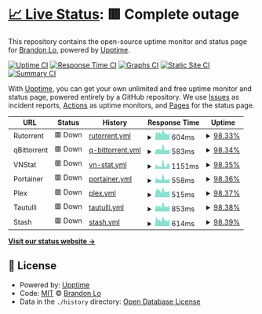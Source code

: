 # [📈 Live Status](https://bklo94.github.io/upptime): <!--live status--> **🟥 Complete outage**

This repository contains the open-source uptime monitor and status page for [Brandon Lo](https://brandonkitlo.com/), powered by [Upptime](https://github.com/upptime/upptime).

[![Uptime CI](https://github.com/bklo94/upptime/workflows/Uptime%20CI/badge.svg)](https://github.com/bklo94/upptime/actions?query=workflow%3A%22Uptime+CI%22)
[![Response Time CI](https://github.com/bklo94/upptime/workflows/Response%20Time%20CI/badge.svg)](https://github.com/bklo94/upptime/actions?query=workflow%3A%22Response+Time+CI%22)
[![Graphs CI](https://github.com/bklo94/upptime/workflows/Graphs%20CI/badge.svg)](https://github.com/bklo94/upptime/actions?query=workflow%3A%22Graphs+CI%22)
[![Static Site CI](https://github.com/bklo94/upptime/workflows/Static%20Site%20CI/badge.svg)](https://github.com/bklo94/upptime/actions?query=workflow%3A%22Static+Site+CI%22)
[![Summary CI](https://github.com/bklo94/upptime/workflows/Summary%20CI/badge.svg)](https://github.com/bklo94/upptime/actions?query=workflow%3A%22Summary+CI%22)

With [Upptime](https://upptime.js.org), you can get your own unlimited and free uptime monitor and status page, powered entirely by a GitHub repository. We use [Issues](https://github.com/bklo94/upptime/issues) as incident reports, [Actions](https://github.com/bklo94/upptime/actions) as uptime monitors, and [Pages](https://bklo94.github.io/upptime) for the status page.

<!--start: status pages-->
<!-- This summary is generated by Upptime (https://github.com/upptime/upptime) -->
<!-- Do not edit this manually, your changes will be overwritten -->
<!-- prettier-ignore -->
| URL | Status | History | Response Time | Uptime |
| --- | ------ | ------- | ------------- | ------ |
| <img alt="" src="https://icons.duckduckgo.com/ip3/null.ico" height="13"> Rutorrent | 🟥 Down | [rutorrent.yml](https://github.com/bklo94/upptime/commits/HEAD/history/rutorrent.yml) | <details><summary><img alt="Response time graph" src="./graphs/rutorrent/response-time-week.png" height="20"> 604ms</summary><br><a href="https://bklo94.github.io/upptime/history/rutorrent"><img alt="Response time 729" src="https://img.shields.io/endpoint?url=https%3A%2F%2Fraw.githubusercontent.com%2Fbklo94%2Fupptime%2FHEAD%2Fapi%2Frutorrent%2Fresponse-time.json"></a><br><a href="https://bklo94.github.io/upptime/history/rutorrent"><img alt="24-hour response time 685" src="https://img.shields.io/endpoint?url=https%3A%2F%2Fraw.githubusercontent.com%2Fbklo94%2Fupptime%2FHEAD%2Fapi%2Frutorrent%2Fresponse-time-day.json"></a><br><a href="https://bklo94.github.io/upptime/history/rutorrent"><img alt="7-day response time 604" src="https://img.shields.io/endpoint?url=https%3A%2F%2Fraw.githubusercontent.com%2Fbklo94%2Fupptime%2FHEAD%2Fapi%2Frutorrent%2Fresponse-time-week.json"></a><br><a href="https://bklo94.github.io/upptime/history/rutorrent"><img alt="30-day response time 626" src="https://img.shields.io/endpoint?url=https%3A%2F%2Fraw.githubusercontent.com%2Fbklo94%2Fupptime%2FHEAD%2Fapi%2Frutorrent%2Fresponse-time-month.json"></a><br><a href="https://bklo94.github.io/upptime/history/rutorrent"><img alt="1-year response time 729" src="https://img.shields.io/endpoint?url=https%3A%2F%2Fraw.githubusercontent.com%2Fbklo94%2Fupptime%2FHEAD%2Fapi%2Frutorrent%2Fresponse-time-year.json"></a></details> | <details><summary><a href="https://bklo94.github.io/upptime/history/rutorrent">98.33%</a></summary><a href="https://bklo94.github.io/upptime/history/rutorrent"><img alt="All-time uptime 92.57%" src="https://img.shields.io/endpoint?url=https%3A%2F%2Fraw.githubusercontent.com%2Fbklo94%2Fupptime%2FHEAD%2Fapi%2Frutorrent%2Fuptime.json"></a><br><a href="https://bklo94.github.io/upptime/history/rutorrent"><img alt="24-hour uptime 99.77%" src="https://img.shields.io/endpoint?url=https%3A%2F%2Fraw.githubusercontent.com%2Fbklo94%2Fupptime%2FHEAD%2Fapi%2Frutorrent%2Fuptime-day.json"></a><br><a href="https://bklo94.github.io/upptime/history/rutorrent"><img alt="7-day uptime 98.33%" src="https://img.shields.io/endpoint?url=https%3A%2F%2Fraw.githubusercontent.com%2Fbklo94%2Fupptime%2FHEAD%2Fapi%2Frutorrent%2Fuptime-week.json"></a><br><a href="https://bklo94.github.io/upptime/history/rutorrent"><img alt="30-day uptime 92.64%" src="https://img.shields.io/endpoint?url=https%3A%2F%2Fraw.githubusercontent.com%2Fbklo94%2Fupptime%2FHEAD%2Fapi%2Frutorrent%2Fuptime-month.json"></a><br><a href="https://bklo94.github.io/upptime/history/rutorrent"><img alt="1-year uptime 92.57%" src="https://img.shields.io/endpoint?url=https%3A%2F%2Fraw.githubusercontent.com%2Fbklo94%2Fupptime%2FHEAD%2Fapi%2Frutorrent%2Fuptime-year.json"></a></details>
| <img alt="" src="https://icons.duckduckgo.com/ip3/null.ico" height="13"> qBittorrent | 🟥 Down | [q-bittorrent.yml](https://github.com/bklo94/upptime/commits/HEAD/history/q-bittorrent.yml) | <details><summary><img alt="Response time graph" src="./graphs/q-bittorrent/response-time-week.png" height="20"> 583ms</summary><br><a href="https://bklo94.github.io/upptime/history/q-bittorrent"><img alt="Response time 656" src="https://img.shields.io/endpoint?url=https%3A%2F%2Fraw.githubusercontent.com%2Fbklo94%2Fupptime%2FHEAD%2Fapi%2Fq-bittorrent%2Fresponse-time.json"></a><br><a href="https://bklo94.github.io/upptime/history/q-bittorrent"><img alt="24-hour response time 531" src="https://img.shields.io/endpoint?url=https%3A%2F%2Fraw.githubusercontent.com%2Fbklo94%2Fupptime%2FHEAD%2Fapi%2Fq-bittorrent%2Fresponse-time-day.json"></a><br><a href="https://bklo94.github.io/upptime/history/q-bittorrent"><img alt="7-day response time 583" src="https://img.shields.io/endpoint?url=https%3A%2F%2Fraw.githubusercontent.com%2Fbklo94%2Fupptime%2FHEAD%2Fapi%2Fq-bittorrent%2Fresponse-time-week.json"></a><br><a href="https://bklo94.github.io/upptime/history/q-bittorrent"><img alt="30-day response time 568" src="https://img.shields.io/endpoint?url=https%3A%2F%2Fraw.githubusercontent.com%2Fbklo94%2Fupptime%2FHEAD%2Fapi%2Fq-bittorrent%2Fresponse-time-month.json"></a><br><a href="https://bklo94.github.io/upptime/history/q-bittorrent"><img alt="1-year response time 656" src="https://img.shields.io/endpoint?url=https%3A%2F%2Fraw.githubusercontent.com%2Fbklo94%2Fupptime%2FHEAD%2Fapi%2Fq-bittorrent%2Fresponse-time-year.json"></a></details> | <details><summary><a href="https://bklo94.github.io/upptime/history/q-bittorrent">98.34%</a></summary><a href="https://bklo94.github.io/upptime/history/q-bittorrent"><img alt="All-time uptime 92.31%" src="https://img.shields.io/endpoint?url=https%3A%2F%2Fraw.githubusercontent.com%2Fbklo94%2Fupptime%2FHEAD%2Fapi%2Fq-bittorrent%2Fuptime.json"></a><br><a href="https://bklo94.github.io/upptime/history/q-bittorrent"><img alt="24-hour uptime 99.81%" src="https://img.shields.io/endpoint?url=https%3A%2F%2Fraw.githubusercontent.com%2Fbklo94%2Fupptime%2FHEAD%2Fapi%2Fq-bittorrent%2Fuptime-day.json"></a><br><a href="https://bklo94.github.io/upptime/history/q-bittorrent"><img alt="7-day uptime 98.34%" src="https://img.shields.io/endpoint?url=https%3A%2F%2Fraw.githubusercontent.com%2Fbklo94%2Fupptime%2FHEAD%2Fapi%2Fq-bittorrent%2Fuptime-week.json"></a><br><a href="https://bklo94.github.io/upptime/history/q-bittorrent"><img alt="30-day uptime 92.65%" src="https://img.shields.io/endpoint?url=https%3A%2F%2Fraw.githubusercontent.com%2Fbklo94%2Fupptime%2FHEAD%2Fapi%2Fq-bittorrent%2Fuptime-month.json"></a><br><a href="https://bklo94.github.io/upptime/history/q-bittorrent"><img alt="1-year uptime 92.31%" src="https://img.shields.io/endpoint?url=https%3A%2F%2Fraw.githubusercontent.com%2Fbklo94%2Fupptime%2FHEAD%2Fapi%2Fq-bittorrent%2Fuptime-year.json"></a></details>
| <img alt="" src="https://icons.duckduckgo.com/ip3/null.ico" height="13"> VNStat | 🟥 Down | [vn-stat.yml](https://github.com/bklo94/upptime/commits/HEAD/history/vn-stat.yml) | <details><summary><img alt="Response time graph" src="./graphs/vn-stat/response-time-week.png" height="20"> 1151ms</summary><br><a href="https://bklo94.github.io/upptime/history/vn-stat"><img alt="Response time 1358" src="https://img.shields.io/endpoint?url=https%3A%2F%2Fraw.githubusercontent.com%2Fbklo94%2Fupptime%2FHEAD%2Fapi%2Fvn-stat%2Fresponse-time.json"></a><br><a href="https://bklo94.github.io/upptime/history/vn-stat"><img alt="24-hour response time 772" src="https://img.shields.io/endpoint?url=https%3A%2F%2Fraw.githubusercontent.com%2Fbklo94%2Fupptime%2FHEAD%2Fapi%2Fvn-stat%2Fresponse-time-day.json"></a><br><a href="https://bklo94.github.io/upptime/history/vn-stat"><img alt="7-day response time 1151" src="https://img.shields.io/endpoint?url=https%3A%2F%2Fraw.githubusercontent.com%2Fbklo94%2Fupptime%2FHEAD%2Fapi%2Fvn-stat%2Fresponse-time-week.json"></a><br><a href="https://bklo94.github.io/upptime/history/vn-stat"><img alt="30-day response time 919" src="https://img.shields.io/endpoint?url=https%3A%2F%2Fraw.githubusercontent.com%2Fbklo94%2Fupptime%2FHEAD%2Fapi%2Fvn-stat%2Fresponse-time-month.json"></a><br><a href="https://bklo94.github.io/upptime/history/vn-stat"><img alt="1-year response time 1358" src="https://img.shields.io/endpoint?url=https%3A%2F%2Fraw.githubusercontent.com%2Fbklo94%2Fupptime%2FHEAD%2Fapi%2Fvn-stat%2Fresponse-time-year.json"></a></details> | <details><summary><a href="https://bklo94.github.io/upptime/history/vn-stat">98.35%</a></summary><a href="https://bklo94.github.io/upptime/history/vn-stat"><img alt="All-time uptime 92.52%" src="https://img.shields.io/endpoint?url=https%3A%2F%2Fraw.githubusercontent.com%2Fbklo94%2Fupptime%2FHEAD%2Fapi%2Fvn-stat%2Fuptime.json"></a><br><a href="https://bklo94.github.io/upptime/history/vn-stat"><img alt="24-hour uptime 99.84%" src="https://img.shields.io/endpoint?url=https%3A%2F%2Fraw.githubusercontent.com%2Fbklo94%2Fupptime%2FHEAD%2Fapi%2Fvn-stat%2Fuptime-day.json"></a><br><a href="https://bklo94.github.io/upptime/history/vn-stat"><img alt="7-day uptime 98.35%" src="https://img.shields.io/endpoint?url=https%3A%2F%2Fraw.githubusercontent.com%2Fbklo94%2Fupptime%2FHEAD%2Fapi%2Fvn-stat%2Fuptime-week.json"></a><br><a href="https://bklo94.github.io/upptime/history/vn-stat"><img alt="30-day uptime 92.70%" src="https://img.shields.io/endpoint?url=https%3A%2F%2Fraw.githubusercontent.com%2Fbklo94%2Fupptime%2FHEAD%2Fapi%2Fvn-stat%2Fuptime-month.json"></a><br><a href="https://bklo94.github.io/upptime/history/vn-stat"><img alt="1-year uptime 92.52%" src="https://img.shields.io/endpoint?url=https%3A%2F%2Fraw.githubusercontent.com%2Fbklo94%2Fupptime%2FHEAD%2Fapi%2Fvn-stat%2Fuptime-year.json"></a></details>
| <img alt="" src="https://icons.duckduckgo.com/ip3/null.ico" height="13"> Portainer | 🟥 Down | [portainer.yml](https://github.com/bklo94/upptime/commits/HEAD/history/portainer.yml) | <details><summary><img alt="Response time graph" src="./graphs/portainer/response-time-week.png" height="20"> 558ms</summary><br><a href="https://bklo94.github.io/upptime/history/portainer"><img alt="Response time 577" src="https://img.shields.io/endpoint?url=https%3A%2F%2Fraw.githubusercontent.com%2Fbklo94%2Fupptime%2FHEAD%2Fapi%2Fportainer%2Fresponse-time.json"></a><br><a href="https://bklo94.github.io/upptime/history/portainer"><img alt="24-hour response time 546" src="https://img.shields.io/endpoint?url=https%3A%2F%2Fraw.githubusercontent.com%2Fbklo94%2Fupptime%2FHEAD%2Fapi%2Fportainer%2Fresponse-time-day.json"></a><br><a href="https://bklo94.github.io/upptime/history/portainer"><img alt="7-day response time 558" src="https://img.shields.io/endpoint?url=https%3A%2F%2Fraw.githubusercontent.com%2Fbklo94%2Fupptime%2FHEAD%2Fapi%2Fportainer%2Fresponse-time-week.json"></a><br><a href="https://bklo94.github.io/upptime/history/portainer"><img alt="30-day response time 543" src="https://img.shields.io/endpoint?url=https%3A%2F%2Fraw.githubusercontent.com%2Fbklo94%2Fupptime%2FHEAD%2Fapi%2Fportainer%2Fresponse-time-month.json"></a><br><a href="https://bklo94.github.io/upptime/history/portainer"><img alt="1-year response time 577" src="https://img.shields.io/endpoint?url=https%3A%2F%2Fraw.githubusercontent.com%2Fbklo94%2Fupptime%2FHEAD%2Fapi%2Fportainer%2Fresponse-time-year.json"></a></details> | <details><summary><a href="https://bklo94.github.io/upptime/history/portainer">98.36%</a></summary><a href="https://bklo94.github.io/upptime/history/portainer"><img alt="All-time uptime 92.55%" src="https://img.shields.io/endpoint?url=https%3A%2F%2Fraw.githubusercontent.com%2Fbklo94%2Fupptime%2FHEAD%2Fapi%2Fportainer%2Fuptime.json"></a><br><a href="https://bklo94.github.io/upptime/history/portainer"><img alt="24-hour uptime 99.88%" src="https://img.shields.io/endpoint?url=https%3A%2F%2Fraw.githubusercontent.com%2Fbklo94%2Fupptime%2FHEAD%2Fapi%2Fportainer%2Fuptime-day.json"></a><br><a href="https://bklo94.github.io/upptime/history/portainer"><img alt="7-day uptime 98.36%" src="https://img.shields.io/endpoint?url=https%3A%2F%2Fraw.githubusercontent.com%2Fbklo94%2Fupptime%2FHEAD%2Fapi%2Fportainer%2Fuptime-week.json"></a><br><a href="https://bklo94.github.io/upptime/history/portainer"><img alt="30-day uptime 92.70%" src="https://img.shields.io/endpoint?url=https%3A%2F%2Fraw.githubusercontent.com%2Fbklo94%2Fupptime%2FHEAD%2Fapi%2Fportainer%2Fuptime-month.json"></a><br><a href="https://bklo94.github.io/upptime/history/portainer"><img alt="1-year uptime 92.55%" src="https://img.shields.io/endpoint?url=https%3A%2F%2Fraw.githubusercontent.com%2Fbklo94%2Fupptime%2FHEAD%2Fapi%2Fportainer%2Fuptime-year.json"></a></details>
| <img alt="" src="https://icons.duckduckgo.com/ip3/null.ico" height="13"> Plex | 🟥 Down | [plex.yml](https://github.com/bklo94/upptime/commits/HEAD/history/plex.yml) | <details><summary><img alt="Response time graph" src="./graphs/plex/response-time-week.png" height="20"> 515ms</summary><br><a href="https://bklo94.github.io/upptime/history/plex"><img alt="Response time 703" src="https://img.shields.io/endpoint?url=https%3A%2F%2Fraw.githubusercontent.com%2Fbklo94%2Fupptime%2FHEAD%2Fapi%2Fplex%2Fresponse-time.json"></a><br><a href="https://bklo94.github.io/upptime/history/plex"><img alt="24-hour response time 577" src="https://img.shields.io/endpoint?url=https%3A%2F%2Fraw.githubusercontent.com%2Fbklo94%2Fupptime%2FHEAD%2Fapi%2Fplex%2Fresponse-time-day.json"></a><br><a href="https://bklo94.github.io/upptime/history/plex"><img alt="7-day response time 515" src="https://img.shields.io/endpoint?url=https%3A%2F%2Fraw.githubusercontent.com%2Fbklo94%2Fupptime%2FHEAD%2Fapi%2Fplex%2Fresponse-time-week.json"></a><br><a href="https://bklo94.github.io/upptime/history/plex"><img alt="30-day response time 499" src="https://img.shields.io/endpoint?url=https%3A%2F%2Fraw.githubusercontent.com%2Fbklo94%2Fupptime%2FHEAD%2Fapi%2Fplex%2Fresponse-time-month.json"></a><br><a href="https://bklo94.github.io/upptime/history/plex"><img alt="1-year response time 703" src="https://img.shields.io/endpoint?url=https%3A%2F%2Fraw.githubusercontent.com%2Fbklo94%2Fupptime%2FHEAD%2Fapi%2Fplex%2Fresponse-time-year.json"></a></details> | <details><summary><a href="https://bklo94.github.io/upptime/history/plex">98.37%</a></summary><a href="https://bklo94.github.io/upptime/history/plex"><img alt="All-time uptime 92.02%" src="https://img.shields.io/endpoint?url=https%3A%2F%2Fraw.githubusercontent.com%2Fbklo94%2Fupptime%2FHEAD%2Fapi%2Fplex%2Fuptime.json"></a><br><a href="https://bklo94.github.io/upptime/history/plex"><img alt="24-hour uptime 99.91%" src="https://img.shields.io/endpoint?url=https%3A%2F%2Fraw.githubusercontent.com%2Fbklo94%2Fupptime%2FHEAD%2Fapi%2Fplex%2Fuptime-day.json"></a><br><a href="https://bklo94.github.io/upptime/history/plex"><img alt="7-day uptime 98.37%" src="https://img.shields.io/endpoint?url=https%3A%2F%2Fraw.githubusercontent.com%2Fbklo94%2Fupptime%2FHEAD%2Fapi%2Fplex%2Fuptime-week.json"></a><br><a href="https://bklo94.github.io/upptime/history/plex"><img alt="30-day uptime 92.67%" src="https://img.shields.io/endpoint?url=https%3A%2F%2Fraw.githubusercontent.com%2Fbklo94%2Fupptime%2FHEAD%2Fapi%2Fplex%2Fuptime-month.json"></a><br><a href="https://bklo94.github.io/upptime/history/plex"><img alt="1-year uptime 92.02%" src="https://img.shields.io/endpoint?url=https%3A%2F%2Fraw.githubusercontent.com%2Fbklo94%2Fupptime%2FHEAD%2Fapi%2Fplex%2Fuptime-year.json"></a></details>
| <img alt="" src="https://icons.duckduckgo.com/ip3/null.ico" height="13"> Tautulli | 🟥 Down | [tautulli.yml](https://github.com/bklo94/upptime/commits/HEAD/history/tautulli.yml) | <details><summary><img alt="Response time graph" src="./graphs/tautulli/response-time-week.png" height="20"> 853ms</summary><br><a href="https://bklo94.github.io/upptime/history/tautulli"><img alt="Response time 892" src="https://img.shields.io/endpoint?url=https%3A%2F%2Fraw.githubusercontent.com%2Fbklo94%2Fupptime%2FHEAD%2Fapi%2Ftautulli%2Fresponse-time.json"></a><br><a href="https://bklo94.github.io/upptime/history/tautulli"><img alt="24-hour response time 917" src="https://img.shields.io/endpoint?url=https%3A%2F%2Fraw.githubusercontent.com%2Fbklo94%2Fupptime%2FHEAD%2Fapi%2Ftautulli%2Fresponse-time-day.json"></a><br><a href="https://bklo94.github.io/upptime/history/tautulli"><img alt="7-day response time 853" src="https://img.shields.io/endpoint?url=https%3A%2F%2Fraw.githubusercontent.com%2Fbklo94%2Fupptime%2FHEAD%2Fapi%2Ftautulli%2Fresponse-time-week.json"></a><br><a href="https://bklo94.github.io/upptime/history/tautulli"><img alt="30-day response time 788" src="https://img.shields.io/endpoint?url=https%3A%2F%2Fraw.githubusercontent.com%2Fbklo94%2Fupptime%2FHEAD%2Fapi%2Ftautulli%2Fresponse-time-month.json"></a><br><a href="https://bklo94.github.io/upptime/history/tautulli"><img alt="1-year response time 892" src="https://img.shields.io/endpoint?url=https%3A%2F%2Fraw.githubusercontent.com%2Fbklo94%2Fupptime%2FHEAD%2Fapi%2Ftautulli%2Fresponse-time-year.json"></a></details> | <details><summary><a href="https://bklo94.github.io/upptime/history/tautulli">98.38%</a></summary><a href="https://bklo94.github.io/upptime/history/tautulli"><img alt="All-time uptime 92.19%" src="https://img.shields.io/endpoint?url=https%3A%2F%2Fraw.githubusercontent.com%2Fbklo94%2Fupptime%2FHEAD%2Fapi%2Ftautulli%2Fuptime.json"></a><br><a href="https://bklo94.github.io/upptime/history/tautulli"><img alt="24-hour uptime 99.94%" src="https://img.shields.io/endpoint?url=https%3A%2F%2Fraw.githubusercontent.com%2Fbklo94%2Fupptime%2FHEAD%2Fapi%2Ftautulli%2Fuptime-day.json"></a><br><a href="https://bklo94.github.io/upptime/history/tautulli"><img alt="7-day uptime 98.38%" src="https://img.shields.io/endpoint?url=https%3A%2F%2Fraw.githubusercontent.com%2Fbklo94%2Fupptime%2FHEAD%2Fapi%2Ftautulli%2Fuptime-week.json"></a><br><a href="https://bklo94.github.io/upptime/history/tautulli"><img alt="30-day uptime 92.67%" src="https://img.shields.io/endpoint?url=https%3A%2F%2Fraw.githubusercontent.com%2Fbklo94%2Fupptime%2FHEAD%2Fapi%2Ftautulli%2Fuptime-month.json"></a><br><a href="https://bklo94.github.io/upptime/history/tautulli"><img alt="1-year uptime 92.19%" src="https://img.shields.io/endpoint?url=https%3A%2F%2Fraw.githubusercontent.com%2Fbklo94%2Fupptime%2FHEAD%2Fapi%2Ftautulli%2Fuptime-year.json"></a></details>
| <img alt="" src="https://icons.duckduckgo.com/ip3/null.ico" height="13"> Stash | 🟥 Down | [stash.yml](https://github.com/bklo94/upptime/commits/HEAD/history/stash.yml) | <details><summary><img alt="Response time graph" src="./graphs/stash/response-time-week.png" height="20"> 614ms</summary><br><a href="https://bklo94.github.io/upptime/history/stash"><img alt="Response time 598" src="https://img.shields.io/endpoint?url=https%3A%2F%2Fraw.githubusercontent.com%2Fbklo94%2Fupptime%2FHEAD%2Fapi%2Fstash%2Fresponse-time.json"></a><br><a href="https://bklo94.github.io/upptime/history/stash"><img alt="24-hour response time 669" src="https://img.shields.io/endpoint?url=https%3A%2F%2Fraw.githubusercontent.com%2Fbklo94%2Fupptime%2FHEAD%2Fapi%2Fstash%2Fresponse-time-day.json"></a><br><a href="https://bklo94.github.io/upptime/history/stash"><img alt="7-day response time 614" src="https://img.shields.io/endpoint?url=https%3A%2F%2Fraw.githubusercontent.com%2Fbklo94%2Fupptime%2FHEAD%2Fapi%2Fstash%2Fresponse-time-week.json"></a><br><a href="https://bklo94.github.io/upptime/history/stash"><img alt="30-day response time 616" src="https://img.shields.io/endpoint?url=https%3A%2F%2Fraw.githubusercontent.com%2Fbklo94%2Fupptime%2FHEAD%2Fapi%2Fstash%2Fresponse-time-month.json"></a><br><a href="https://bklo94.github.io/upptime/history/stash"><img alt="1-year response time 598" src="https://img.shields.io/endpoint?url=https%3A%2F%2Fraw.githubusercontent.com%2Fbklo94%2Fupptime%2FHEAD%2Fapi%2Fstash%2Fresponse-time-year.json"></a></details> | <details><summary><a href="https://bklo94.github.io/upptime/history/stash">98.39%</a></summary><a href="https://bklo94.github.io/upptime/history/stash"><img alt="All-time uptime 93.41%" src="https://img.shields.io/endpoint?url=https%3A%2F%2Fraw.githubusercontent.com%2Fbklo94%2Fupptime%2FHEAD%2Fapi%2Fstash%2Fuptime.json"></a><br><a href="https://bklo94.github.io/upptime/history/stash"><img alt="24-hour uptime 99.98%" src="https://img.shields.io/endpoint?url=https%3A%2F%2Fraw.githubusercontent.com%2Fbklo94%2Fupptime%2FHEAD%2Fapi%2Fstash%2Fuptime-day.json"></a><br><a href="https://bklo94.github.io/upptime/history/stash"><img alt="7-day uptime 98.39%" src="https://img.shields.io/endpoint?url=https%3A%2F%2Fraw.githubusercontent.com%2Fbklo94%2Fupptime%2FHEAD%2Fapi%2Fstash%2Fuptime-week.json"></a><br><a href="https://bklo94.github.io/upptime/history/stash"><img alt="30-day uptime 92.72%" src="https://img.shields.io/endpoint?url=https%3A%2F%2Fraw.githubusercontent.com%2Fbklo94%2Fupptime%2FHEAD%2Fapi%2Fstash%2Fuptime-month.json"></a><br><a href="https://bklo94.github.io/upptime/history/stash"><img alt="1-year uptime 93.41%" src="https://img.shields.io/endpoint?url=https%3A%2F%2Fraw.githubusercontent.com%2Fbklo94%2Fupptime%2FHEAD%2Fapi%2Fstash%2Fuptime-year.json"></a></details>

<!--end: status pages-->

[**Visit our status website →**](https://bklo94.github.io/upptime)

## 📄 License

- Powered by: [Upptime](https://github.com/upptime/upptime)
- Code: [MIT](./LICENSE) © [Brandon Lo](https://brandonkitlo.com/)
- Data in the `./history` directory: [Open Database License](https://opendatacommons.org/licenses/odbl/1-0/)
